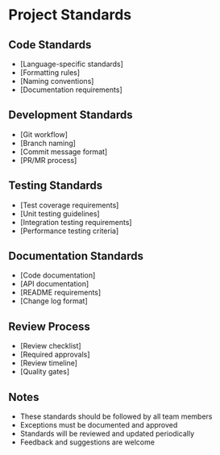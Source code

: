 # Project Standards

## Code Standards
- [Language-specific standards]
- [Formatting rules]
- [Naming conventions]
- [Documentation requirements]

## Development Standards
- [Git workflow]
- [Branch naming]
- [Commit message format]
- [PR/MR process]

## Testing Standards
- [Test coverage requirements]
- [Unit testing guidelines]
- [Integration testing requirements]
- [Performance testing criteria]

## Documentation Standards
- [Code documentation]
- [API documentation]
- [README requirements]
- [Change log format]

## Review Process
- [Review checklist]
- [Required approvals]
- [Review timeline]
- [Quality gates]

## Notes
- These standards should be followed by all team members
- Exceptions must be documented and approved
- Standards will be reviewed and updated periodically
- Feedback and suggestions are welcome 